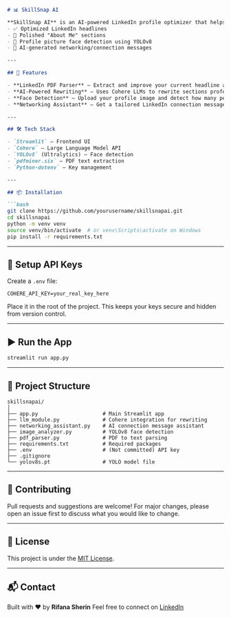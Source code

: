 
````markdown
# 📊 SkillSnap AI

**SkillSnap AI** is an AI-powered LinkedIn profile optimizer that helps professionals enhance their profile with:
- ✅ Optimized LinkedIn headlines
- 📝 Polished "About Me" sections
- 📸 Profile picture face detection using YOLOv8
- 💬 AI-generated networking/connection messages

---

## 🚀 Features

- **LinkedIn PDF Parser** – Extract and improve your current headline and about section.
- **AI-Powered Rewriting** – Uses Cohere LLMs to rewrite sections professionally.
- **Face Detection** – Upload your profile image and detect how many people are in frame.
- **Networking Assistant** – Get a tailored LinkedIn connection message based on your target role.

---

## 🛠️ Tech Stack

- `Streamlit` – Frontend UI
- `Cohere` – Large Language Model API
- `YOLOv8` (Ultralytics) – Face detection
- `pdfminer.six` – PDF text extraction
- `Python-dotenv` – Key management

---

## 📦 Installation

```bash
git clone https://github.com/yourusername/skillsnapai.git
cd skillsnapai
python -m venv venv
source venv/bin/activate  # or venv\Scripts\activate on Windows
pip install -r requirements.txt
````

---

## 🔑 Setup API Keys

Create a `.env` file:

```env
COHERE_API_KEY=your_real_key_here
```

Place it in the root of the project. This keeps your keys secure and hidden from version control.

---

## ▶️ Run the App

```bash
streamlit run app.py
```

---

## 📁 Project Structure

```
skillsnapai/
│
├── app.py                     # Main Streamlit app
├── llm_module.py              # Cohere integration for rewriting
├── networking_assistant.py    # AI connection message assistant
├── image_analyzer.py          # YOLOv8 face detection
├── pdf_parser.py              # PDF to text parsing
├── requirements.txt           # Required packages
├── .env                       # (Not committed) API key
├── .gitignore
└── yolov8s.pt                 # YOLO model file
```

---

## 🤝 Contributing

Pull requests and suggestions are welcome! For major changes, please open an issue first to discuss what you would like to change.

---

## 📄 License

This project is under the [MIT License](LICENSE).

---

## 📬 Contact

Built with ❤️ by **Rifana Sherin**
Feel free to connect on [LinkedIn](https://www.linkedin.com/in/rifanasherin)

```
